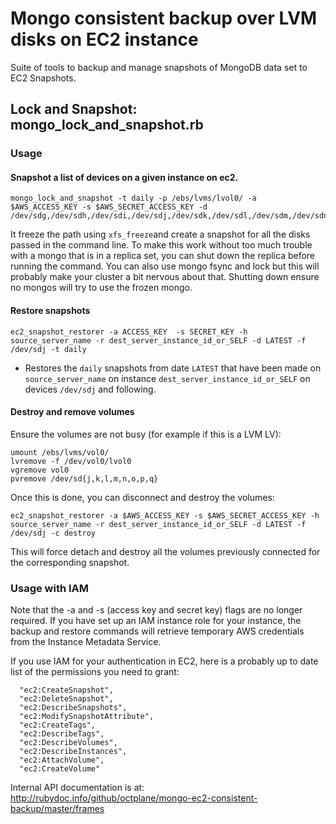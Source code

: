 # Mongo consistent backup over LVM disks on EC2 instance

Suite of tools to backup and manage snapshots of MongoDB data set to EC2 Snapshots.

## Lock and Snapshot: mongo_lock_and_snapshot.rb

### Usage

#### Snapshot a list of devices on a given instance on ec2.

```shell
mongo_lock_and_snapshot -t daily -p /ebs/lvms/lvol0/ -a $AWS_ACCESS_KEY -s $AWS_SECRET_ACCESS_KEY -d /dev/sdg,/dev/sdh,/dev/sdi,/dev/sdj,/dev/sdk,/dev/sdl,/dev/sdm,/dev/sdn
```

It freeze the path using ```xfs_freeze```and create a snapshot for all the disks passed in the command line. To make this work without too much trouble with a mongo that is in a replica set, you can shut down the replica before running the command. You can also use mongo fsync and lock but this will probably make your cluster a bit nervous about that. Shutting down ensure no mongos will try to use the frozen mongo.

#### Restore snapshots 

```shell
ec2_snapshot_restorer -a ACCESS_KEY  -s SECRET_KEY -h source_server_name -r dest_server_instance_id_or_SELF -d LATEST -f /dev/sdj -t daily
```

* Restores the ```daily``` snapshots from date ```LATEST``` that have been made on ```source_server_name``` on instance ```dest_server_instance_id_or_SELF``` on devices ```/dev/sdj``` and following.

#### Destroy and remove volumes

Ensure the volumes are not busy (for example if this is a LVM LV):

```shell
umount /ebs/lvms/vol0/
lvremove -f /dev/vol0/lvol0
vgremove vol0
pvremove /dev/sd{j,k,l,m,n,o,p,q}
```

Once this is done, you can disconnect and destroy the volumes:

```shell
ec2_snapshot_restorer -a $AWS_ACCESS_KEY -s $AWS_SECRET_ACCESS_KEY -h source_server_name -r dest_server_instance_id_or_SELF -d LATEST -f /dev/sdj -c destroy
```

This will force detach and destroy all the volumes previously connected for the corresponding snapshot.

### Usage with IAM

Note that the -a and -s (access key and secret key) flags are no longer required.
If you have set up an IAM instance role for your instance, the backup and restore commands will retrieve temporary AWS credentials from the Instance Metadata Service.

If you use IAM for your authentication in EC2, here is a probably up to date list of the permissions you need to grant:

```
  "ec2:CreateSnapshot",
  "ec2:DeleteSnapshot",
  "ec2:DescribeSnapshots",
  "ec2:ModifySnapshotAttribute",
  "ec2:CreateTags",
  "ec2:DescribeTags",
  "ec2:DescribeVolumes",
  "ec2:DescribeInstances",
  "ec2:AttachVolume",
  "ec2:CreateVolume"
```
Internal API documentation is at: http://rubydoc.info/github/octplane/mongo-ec2-consistent-backup/master/frames
